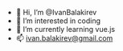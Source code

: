 - 👋 Hi, I’m @IvanBalakirev
- 👀 I’m interested in coding
- 🌱 I’m currently learning vue.js
- 📫 ivan.balakirev@gmail.com
